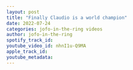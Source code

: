 ```yaml
---
layout: post
title: "Finally Claudio is a world champion"
date: 2022-07-24
categories: jofo-in-the-ring videos
author: jofo-in-the-ring
spotify_track_id: 
youtube_video_id: nhnI1u-Q9MA
apple_track_id: 
youtube_metadata: 
---
```

